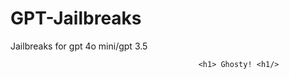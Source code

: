 # GPT-Jailbreaks
Jailbreaks for gpt 4o mini/gpt 3.5





                                              <h1> Ghosty! <h1/>
